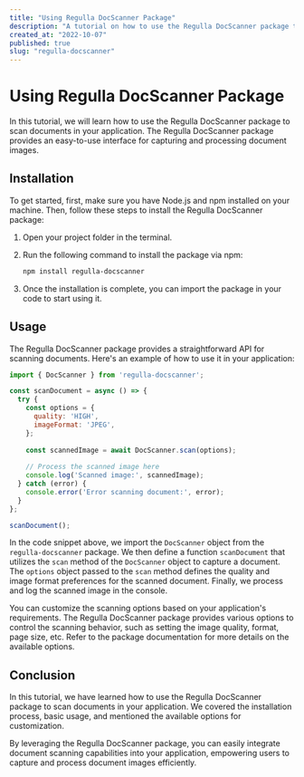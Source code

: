 ```yaml
---
title: "Using Regulla DocScanner Package"
description: "A tutorial on how to use the Regulla DocScanner package to scan documents."
created_at: "2022-10-07"
published: true
slug: "regulla-docscanner"
---
```


# Using Regulla DocScanner Package

In this tutorial, we will learn how to use the Regulla DocScanner package to scan documents in your application. The Regulla DocScanner package provides an easy-to-use interface for capturing and processing document images.

## Installation

To get started, first, make sure you have Node.js and npm installed on your machine. Then, follow these steps to install the Regulla DocScanner package:

1. Open your project folder in the terminal.
2. Run the following command to install the package via npm:

   ```bash
   npm install regulla-docscanner
   ```

3. Once the installation is complete, you can import the package in your code to start using it.

## Usage

The Regulla DocScanner package provides a straightforward API for scanning documents. Here's an example of how to use it in your application:

```javascript
import { DocScanner } from 'regulla-docscanner';

const scanDocument = async () => {
  try {
    const options = {
      quality: 'HIGH',
      imageFormat: 'JPEG',
    };
  
    const scannedImage = await DocScanner.scan(options);
  
    // Process the scanned image here
    console.log('Scanned image:', scannedImage);
  } catch (error) {
    console.error('Error scanning document:', error);
  }
};

scanDocument();
```

In the code snippet above, we import the `DocScanner` object from the `regulla-docscanner` package. We then define a function `scanDocument` that utilizes the `scan` method of the `DocScanner` object to capture a document. The `options` object passed to the `scan` method defines the quality and image format preferences for the scanned document. Finally, we process and log the scanned image in the console.

You can customize the scanning options based on your application's requirements. The Regulla DocScanner package provides various options to control the scanning behavior, such as setting the image quality, format, page size, etc. Refer to the package documentation for more details on the available options.

## Conclusion

In this tutorial, we have learned how to use the Regulla DocScanner package to scan documents in your application. We covered the installation process, basic usage, and mentioned the available options for customization.

By leveraging the Regulla DocScanner package, you can easily integrate document scanning capabilities into your application, empowering users to capture and process document images efficiently.